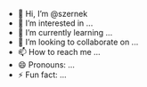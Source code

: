 - 👋 Hi, I’m @szernek
- 👀 I’m interested in ...
- 🌱 I’m currently learning ...
- 💞️ I’m looking to collaborate on ...
- 📫 How to reach me ...
- 😄 Pronouns: ...
- ⚡ Fun fact: ...

<!---
szernek/szernek is a ✨ special ✨ repository because its `README.md` (this file) appears on your GitHub profile.
You can click the Preview link to take a look at your changes.
--->
